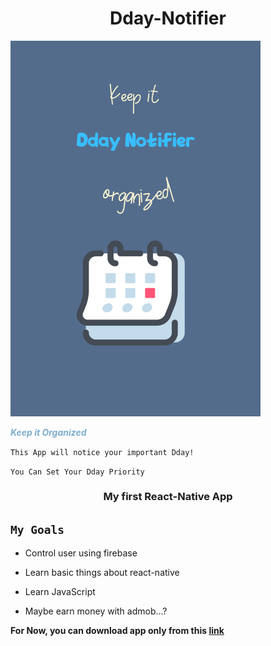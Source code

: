 # <div align='center'>Dday-Notifier</div>

<img  src="./src/Components/images/logo.png"  width=400px>

**_<span  style="color:#7caecf">Keep it Organized</span>_**<br>

`This App will notice your important Dday!`<br>

`You Can Set Your Dday Priority`

### <div align='center'>My first React-Native App</div>

## `My Goals`

- Control user using firebase

- Learn basic things about react-native

- Learn JavaScript

- Maybe earn money with admob...?

**For Now, you can download app only from this [link](https://github.com/alpha-src/Dday_Notifier/blob/main/Dday-Notifier.apk)**
